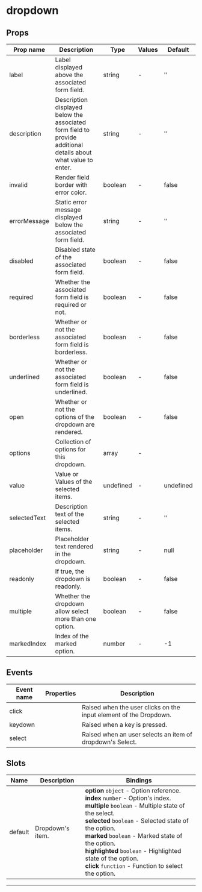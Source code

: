 # dropdown

## Props

| Prop name    | Description                                                                                                    | Type      | Values | Default   |
| ------------ | -------------------------------------------------------------------------------------------------------------- | --------- | ------ | --------- |
| label        | Label displayed above the associated form field.                                                               | string    | -      | ''        |
| description  | Description displayed below the associated form field to provide additional details about what value to enter. | string    | -      | ''        |
| invalid      | Render field border with error color.                                                                          | boolean   | -      | false     |
| errorMessage | Static error message displayed below the associated form field.                                                | string    | -      | ''        |
| disabled     | Disabled state of the associated form field.                                                                   | boolean   | -      | false     |
| required     | Whether the associated form field is required or not.                                                          | boolean   | -      | false     |
| borderless   | Whether or not the associated form field is borderless.                                                        | boolean   | -      | false     |
| underlined   | Whether or not the associated form field is underlined.                                                        | boolean   | -      | false     |
| open         | Whether or not the options of the dropdown are rendered.                                                       | boolean   | -      | false     |
| options      | Collection of options for this dropdown.                                                                       | array     | -      |           |
| value        | Value or Values of the selected items.                                                                         | undefined | -      | undefined |
| selectedText | Description text of the selected items.                                                                        | string    | -      | ''        |
| placeholder  | Placeholder text rendered in the dropdown.                                                                     | string    | -      | null      |
| readonly     | If true, the dropdown is readonly.                                                                             | boolean   | -      | false     |
| multiple     | Whether the dropdown allow select more than one option.                                                        | boolean   | -      | false     |
| markedIndex  | Index of the marked option.                                                                                    | number    | -      | -1        |

## Events

| Event name | Properties | Description                                                       |
| ---------- | ---------- | ----------------------------------------------------------------- |
| click      |            | Raised when the user clicks on the input element of the Dropdown. |
| keydown    |            | Raised when a key is pressed.                                     |
| select     |            | Raised when an user selects an item of dropdown's Select.         |

## Slots

| Name    | Description      | Bindings                                                                                                                                                                                                                                                                                                                                                                           |
| ------- | ---------------- | ---------------------------------------------------------------------------------------------------------------------------------------------------------------------------------------------------------------------------------------------------------------------------------------------------------------------------------------------------------------------------------- |
| default | Dropdown's item. | **option** `object` - Option reference.<br>**index** `number` - Option's index.<br>**multiple** `boolean` - Multiple state of the select.<br>**selected** `boolean` - Selected state of the option.<br>**marked** `boolean` - Marked state of the option.<br>**highlighted** `boolean` - Highlighted state of the option.<br>**click** `function` - Function to select the option. |

---
